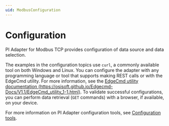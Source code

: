 ```yaml
---
uid: ModbusConfiguration
---
```


# Configuration

PI Adapter for Modbus TCP provides configuration of data source and data selection.

The examples in the configuration topics use `curl`, a commonly available tool on both Windows and Linux. You can configure the adapter with any programming language or tool that supports making REST calls or with the EdgeCmd utility. For more information, see the [EdgeCmd utility documentation (https://osisoft.github.io/Edgecmd-Docs/V1.1/EdgeCmd_utility_1-1.html)](https://osisoft.github.io/Edgecmd-Docs/V1.1/EdgeCmd_utility_1-1.html). To validate successful configurations, you can perform data retrieval (`GET` commands) with a browser, if available, on your device.

For more information on PI Adapter configuration tools, see [Configuration tools](xref:ConfigurationTools).
